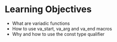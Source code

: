# Learning Objectives

* What are variadic functions
* How to use va_start, va_arg and va_end macros
* Why and how to use the const type qualifier
